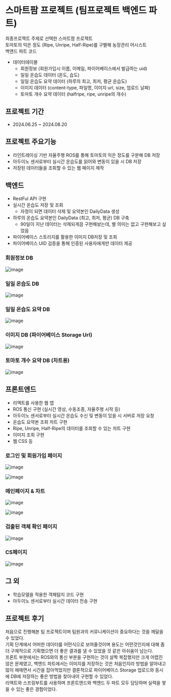# 스마트팜 프로젝트 (팀프로젝트 백엔드 파트)
최종프로젝트 주제로 선택한 스마트팜 프로젝트<br>
토마토의 익은 정도 (Ripe, Unripe, Half-Ripe)를 구별해 농장관리 어시스트<br>
백엔드 파트 코드<br>
* 데이터테이블
  + 회원정보 (회원가입시 이름, 이메일, 파이어베이스에서 발급하는 uid)
  + 일일 온습도 데이터 (온도, 습도)
  + 일일 온습도 요약 데이터 (하루의 최고, 최저, 평균 온습도)
  + 이미지 데이터 (content-type, 파일명, 이미지 url, size, 업로드 날짜)
  + 토마토 개수 요약 데이터 (halfripe, ripe, unripe의 개수)


## 프로젝트 기간
* 2024.06.25 ~ 2024.08.20


## 프로젝트 주요기능
* 라인트레이싱 기반 자율주행 ROS를 통해 토마토의 익은 정도를 구분해 DB 저장
* 아두이노 센서로부터 실시간 온습도를 읽어와 변동이 있을 시 DB 저장
* 저장된 데이터들을 조회할 수 있는 웹 페이지 제작

## 백엔드
* RestFul API 구현
* 실시간 온습도 저장 및 조회
  + 자정이 되면 데이터 삭제 및 요약본인 DailyData 생성
* 하루의 온습도 요약본인 DailyData (최고, 최저, 평균) DB 구축
  + 90일이 지난 데이터는 삭제되게끔 구현해놨는데, 별 의미는 없고 구현해보고 싶었음
* 파이어베이스 스토리지를 활용한 이미지 DB저장 및 조회
* 파이어베이스 UID 검증을 통해 인증된 사용자에게만 데이터 제공

### 회원정보 DB
![image](https://github.com/user-attachments/assets/6ef2b20a-ea46-48ea-bbea-52610d4764fd)

### 일일 온습도 DB
![image](https://github.com/user-attachments/assets/5d3af7a5-680c-4c23-bcf9-1f1801f1288a)

### 일일 온습도 요약 DB
![image](https://github.com/user-attachments/assets/6db7466c-1fe9-4394-8f95-30af287e4e59)

### 이미지 DB (파이어베이스 Storage Url)
![image](https://github.com/user-attachments/assets/c16e8f5e-eef2-4c67-a6de-ffd1e644f16e)

### 토마토 개수 요약 DB (차트용)
![image](https://github.com/user-attachments/assets/d49cd598-78ec-4152-9db9-e9db565115e2)


## 프론트엔드
* 리액트를 사용한 웹 앱
* ROS 통신 구현 (실시간 영상, 수동조종, 자율주행 시작 등)
* 아두이노 센서로부터 실시간 온습도 수신 및 변동이 있을 시 서버로 저장 요청
* 온습도 요약본 조회 차트 구현
* Ripe, Unripe, Half-Ripe의 데이터를 조회할 수 있는 차트 구현
* 이미지 조회 구현
* 웹 CSS 등

### 로그인 및 회원가입 페이지
![image](https://github.com/user-attachments/assets/218f480a-a0df-477b-963f-9347e90f28a8)


![image](https://github.com/user-attachments/assets/66c642a3-1708-4870-a277-95b71d80ba25)

### 메인페이지 & 차트
![image](https://github.com/user-attachments/assets/b61758f0-f8af-4842-a6ed-83d502c3cb4c)


![image](https://github.com/user-attachments/assets/00357e14-00ab-4b08-bb77-2f72974fdd08)

### 검출된 객체 확인 페이지
![image](https://github.com/user-attachments/assets/d8116c10-fb57-40c7-a66d-9b0c13b9fdb1)

### CS페이지
![image](https://github.com/user-attachments/assets/99ebc1ad-a227-42dc-a63f-b33794821fe8)


## 그 외
* 학습모델을 적용한 객체탐지 코드 구현
* 아두이노 센서로부터 실시간 데이터 전송 구현


## 프로젝트 후기
처음으로 진행해본 팀 프로젝트이며 팀원과의 커뮤니케이션이 중요하다는 것을 깨달을 수 있었다.<br>
기획 단계에서 어떠한 데이터를 어떤식으로 보여줄것이며 용도는 어떤것인지에 대해 좀 더 구체적으로 기획했으면 더 좋은 결과를 낼 수 있었을 것 같은 아쉬움이 남는다.<br>
프론트 부분에서는 ROS와의 통신 부분을 구현하는 것이 살짝 복잡했지만 크게 어렵진 않은 문제였고, 백엔드 파트에서는 이미지를 저장하는 것은 처음인지라 방법을 알아내고 많이 헤매면서 시간을 잡아먹었지만 결론적으로 파이어베이스 Storage 업로드와 동시에 DB에 저장하는 좋은 방법을 찾아내어 구현할 수 있었다.<br>
리액트와 스프링부트를 사용하며 프론트엔드와 백엔드 두 파트 모두 담당하며 실력을 쌓을 수 있는 좋은 경험이었다.<br>
